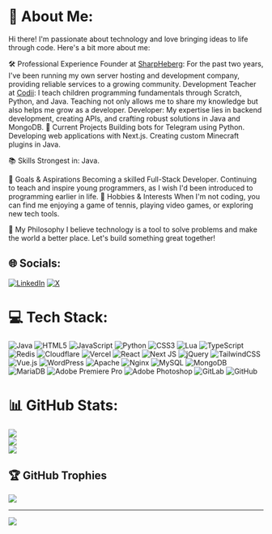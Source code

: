 # 💫 About Me:
Hi there! I'm passionate about technology and love bringing ideas to life through code. Here's a bit more about me:

🛠️ Professional Experience
Founder at [SharpHeberg](https://sharpheberg.com/): For the past two years, I've been running my own server hosting and development company, providing reliable services to a growing community.
Development Teacher at [Codii](https://codii.fr/): I teach children programming fundamentals through Scratch, Python, and Java. Teaching not only allows me to share my knowledge but also helps me grow as a developer.
Developer: My expertise lies in backend development, creating APIs, and crafting robust solutions in Java and MongoDB.
🚀 Current Projects
Building bots for Telegram using Python.
Developing web applications with Next.js.
Creating custom Minecraft plugins in Java.

📚 Skills
Strongest in: Java.

🎯 Goals & Aspirations
Becoming a skilled Full-Stack Developer.
Continuing to teach and inspire young programmers, as I wish I'd been introduced to programming earlier in life.
🎾 Hobbies & Interests
When I'm not coding, you can find me enjoying a game of tennis, playing video games, or exploring new tech tools.

🌟 My Philosophy
I believe technology is a tool to solve problems and make the world a better place. Let's build something great together!

## 🌐 Socials:
[![LinkedIn](https://img.shields.io/badge/LinkedIn-%230077B5.svg?logo=linkedin&logoColor=white)](https://www.linkedin.com/in/raphael518/) [![X](https://img.shields.io/badge/X-black.svg?logo=X&logoColor=white)](https://x.com/SitheyMC) 

# 💻 Tech Stack:
![Java](https://img.shields.io/badge/java-%23ED8B00.svg?style=for-the-badge&logo=openjdk&logoColor=white) ![HTML5](https://img.shields.io/badge/html5-%23E34F26.svg?style=for-the-badge&logo=html5&logoColor=white) ![JavaScript](https://img.shields.io/badge/javascript-%23323330.svg?style=for-the-badge&logo=javascript&logoColor=%23F7DF1E) ![Python](https://img.shields.io/badge/python-3670A0?style=for-the-badge&logo=python&logoColor=ffdd54) ![CSS3](https://img.shields.io/badge/css3-%231572B6.svg?style=for-the-badge&logo=css3&logoColor=white) ![Lua](https://img.shields.io/badge/lua-%232C2D72.svg?style=for-the-badge&logo=lua&logoColor=white) ![TypeScript](https://img.shields.io/badge/typescript-%23007ACC.svg?style=for-the-badge&logo=typescript&logoColor=white) ![Redis](https://img.shields.io/badge/redis-%23DD0031.svg?style=for-the-badge&logo=redis&logoColor=white) ![Cloudflare](https://img.shields.io/badge/Cloudflare-F38020?style=for-the-badge&logo=Cloudflare&logoColor=white) ![Vercel](https://img.shields.io/badge/vercel-%23000000.svg?style=for-the-badge&logo=vercel&logoColor=white) ![React](https://img.shields.io/badge/react-%2320232a.svg?style=for-the-badge&logo=react&logoColor=%2361DAFB) ![Next JS](https://img.shields.io/badge/Next-black?style=for-the-badge&logo=next.js&logoColor=white) ![jQuery](https://img.shields.io/badge/jquery-%230769AD.svg?style=for-the-badge&logo=jquery&logoColor=white) ![TailwindCSS](https://img.shields.io/badge/tailwindcss-%2338B2AC.svg?style=for-the-badge&logo=tailwind-css&logoColor=white) ![Vue.js](https://img.shields.io/badge/vue.js-%2335495e.svg?style=for-the-badge&logo=vuedotjs&logoColor=%234FC08D) ![WordPress](https://img.shields.io/badge/WordPress-%23117AC9.svg?style=for-the-badge&logo=WordPress&logoColor=white) ![Apache](https://img.shields.io/badge/apache-%23D42029.svg?style=for-the-badge&logo=apache&logoColor=white) ![Nginx](https://img.shields.io/badge/nginx-%23009639.svg?style=for-the-badge&logo=nginx&logoColor=white) ![MySQL](https://img.shields.io/badge/mysql-4479A1.svg?style=for-the-badge&logo=mysql&logoColor=white) ![MongoDB](https://img.shields.io/badge/MongoDB-%234ea94b.svg?style=for-the-badge&logo=mongodb&logoColor=white) ![MariaDB](https://img.shields.io/badge/MariaDB-003545?style=for-the-badge&logo=mariadb&logoColor=white) ![Adobe Premiere Pro](https://img.shields.io/badge/Adobe%20Premiere%20Pro-9999FF.svg?style=for-the-badge&logo=Adobe%20Premiere%20Pro&logoColor=white) ![Adobe Photoshop](https://img.shields.io/badge/adobe%20photoshop-%2331A8FF.svg?style=for-the-badge&logo=adobe%20photoshop&logoColor=white) ![GitLab](https://img.shields.io/badge/gitlab-%23181717.svg?style=for-the-badge&logo=gitlab&logoColor=white) ![GitHub](https://img.shields.io/badge/github-%23121011.svg?style=for-the-badge&logo=github&logoColor=white)
# 📊 GitHub Stats:
![](https://github-readme-stats.vercel.app/api?username=Sithey&theme=dark&hide_border=false&include_all_commits=false&count_private=false)<br/>
![](https://github-readme-streak-stats.herokuapp.com/?user=Sithey&theme=dark&hide_border=false)<br/>
![](https://github-readme-stats.vercel.app/api/top-langs/?username=Sithey&theme=dark&hide_border=false&include_all_commits=false&count_private=false&layout=compact)

## 🏆 GitHub Trophies
![](https://github-profile-trophy.vercel.app/?username=Sithey&theme=radical&no-frame=false&no-bg=true&margin-w=4)

---
[![](https://visitcount.itsvg.in/api?id=Sithey&icon=0&color=0)](https://visitcount.itsvg.in)

<!-- Proudly created with GPRM ( https://gprm.itsvg.in ) -->
